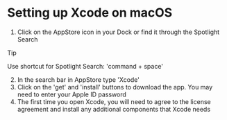 # Setting up Xcode on macOS

1. Click on the AppStore icon in your Dock or find it through the Spotlight Search

> [!TIP]
> Use shortcut for Spotlight Search: 'command + space'
2. In the search bar in AppStore type 'Xcode'
3. Click on the 'get' and 'install' buttons to download the app. You may need to enter your Apple ID password
4. The first time you open Xcode, you will need to agree to the license agreement and install any additional components that Xcode needs
